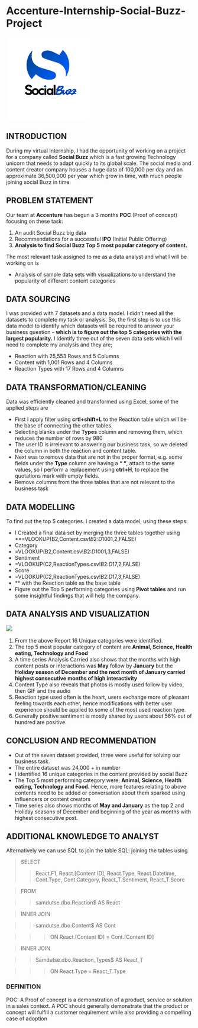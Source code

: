 # Accenture-Internship-Social-Buzz-Project
![](SocialBuzzGraphics.png)

## INTRODUCTION
During my virtual Internship, I had the opportunity of working on a project for a company called **Social Buzz** which is a fast growing Technology unicorn that needs to adapt quickly to its global scale. The social media and content creator company houses a huge data of 100,000 per day and an approximate 36,500,000 per year which grow in time, with much people joining social Buzz in time.

## PROBLEM STATEMENT
Our team at **Accenture** has begun a 3 months **POC** (Proof of concept) focusing on these task:
1.	An audit Social Buzz big data
2.	Recommendations for a successful **IPO** (Initial Public Offering)
3.	**Analysis to find Social Buzz Top 5 most popular category of content.**

The most relevant task assigned to me as a data analyst and what I will be working on is 
-	Analysis of sample data sets with visualizations to understand the popularity of different content categories
## DATA SOURCING
I was provided with 7 datasets and a data model. I didn’t need all the datasets to complete my task or analysis.
So, the first step is to use this data model to identify which datasets will be required to answer your business question - **which is to figure out the top 5 categories with the largest popularity.**
I identify three out of the seven data sets which I will need to complete my analysis and they are;
-	Reaction with 25,553 Rows and 5 Columns
-	Content with 1,001 Rows and 4 Columns
-	Reaction Types with 17 Rows and 4 Columns
## DATA TRANSFORMATION/CLEANING
Data was efficiently cleaned and transformed using Excel, some of the applied steps are
-	First I apply filter using **crtl+shift+L** to the Reaction table which will be the base of connecting the other tables.
-	Selecting blanks under the **Types** column and removing them, which reduces the number of rows by 980
-	The user ID is irrelevant to answering our business task, so we deleted the column in both the reaction and content table.
-	Next was to remove data that are not in the proper format, e.g. some fields under the **Type** column are having a **“ “**, attach to the same values, so I perform a replacement using **ctrl+H**, to replace the quotations mark with empty fields.
-	Remove columns from the three tables that are not relevant to the business task
## DATA MODELLING 
To find out the top 5 categories. I created a data model, using these steps:
-	I Created a final data set by merging the three tables together using **=VLOOKUP(B2,Content.csv!$B$2:$D$1001,2,FALSE)
-	Category
-	=VLOOKUP(B2,Content.csv!$B$2:$D$1001,3,FALSE)
-	Sentiment
-	=VLOOKUP(C2,ReactionTypes.csv!$B$2:$D$17,2,FALSE)
-	Score
-	=VLOOKUP(C2,ReactionTypes.csv!$B$2:$D$17,3,FALSE)
-	** with the Reaction table as the base table
-	Figure out the Top 5 performing categories using **Pivot tables** and run some insightful findings that will help the company.
## DATA ANALYSIS AND VISUALIZATION
![](Social_Buzz.png)
1.	From the above Report 16 Unique categories were identified.
2.	The top 5 most popular category of content are **Animal, Science, Health eating, Technology and Food**
3.	A time series Analysis Carried also shows that the months with high content posts or interactions was **May** follow by **January** but the **Holiday season of December and the next month of January carried highest consecutive months of high interactivity**
4.	Content Type also reveals that photos is mostly used follow by video, then GIF and the audio
5.	Reaction type used often is the heart, users exchange more of pleasant feeling towards each other, hence modifications with better user experience should be applied to some of the most used reaction type.
6.	Generally positive sentiment is mostly shared by users about 56% out of hundred are positive.

## CONCLUSION AND RECOMMENDATION
-	Out of the seven dataset provided, three were useful for solving our business task.
-	The entire dataset was 24,000 + in number
-	I identified 16 unique categories in the content provided by social Buzz
-	The Top 5 most performing category were; **Animal, Science, Health eating, Technology and Food.** Hence, more features relating to above contents need to be added or conversation about them sparked using influencers or content creators
-	Time series also shows months of **May and January** as the top 2 and Holiday seasons of December and beginning of the year as months with highest consecutive post.

## ADDITIONAL KNOWLEDGE TO ANALYST
Alternatively we can use SQL to join the table 
SQL: joining the tables using
>SELECT
>>React.F1,
>>React.[Content ID],
>>React.Type,
>>React.Datetime,
>>Cont.Type,
>>Cont.Category,
>>React_T.Sentiment,
>>React_T.Score

>FROM

>>samdutse.dbo.Reaction$ AS React


>INNER JOIN

>>samdutse.dbo.Content$ AS Cont

>>>ON React.[Content ID] = Cont.[Content ID]


>INNER JOIN

>>Samdutse.dbo.Reaction_Types$ AS React_T

>>>ON React.Type = React_T.Type

### DEFINITION
POC: A Proof of concept is a demonstration of a product, service or solution in a sales context. A POC should generally demonstrate that the product or concept will fulfill a customer requirement while also providing a compelling case of adoption
